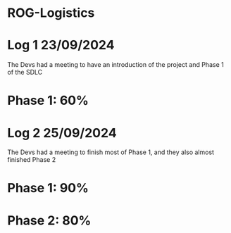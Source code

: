 # ROG-Logistics



# Log 1 23/09/2024 
The Devs had a meeting to have an introduction of the project and Phase 1 of the SDLC
# Phase 1: 60% 

# Log 2 25/09/2024
The Devs had a meeting to finish most of Phase 1, and they also almost finished Phase 2
# Phase 1: 90%
# Phase 2: 80%


